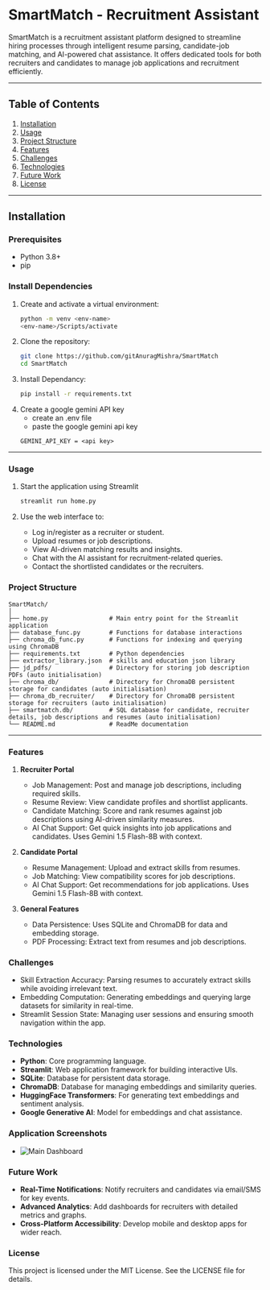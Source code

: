 # SmartMatch - Recruitment Assistant

SmartMatch is a recruitment assistant platform designed to streamline hiring processes through intelligent resume parsing, candidate-job matching, and AI-powered chat assistance. It offers dedicated tools for both recruiters and candidates to manage job applications and recruitment efficiently.

---

## Table of Contents

1. [Installation](#installation)
2. [Usage](#usage)
3. [Project Structure](#project-structure)
4. [Features](#features)
5. [Challenges](#challenges)
6. [Technologies](#technologies)
7. [Future Work](#future-work)
8. [License](#license)

---

## Installation

### Prerequisites
- Python 3.8+
- pip


### Install Dependencies

1. Create and activate a virtual environment:
    ```bash
    python -m venv <env-name>
    <env-name>/Scripts/activate

2. Clone the repository:
   ```bash
   git clone https://github.com/gitAnuragMishra/SmartMatch
   cd SmartMatch

3. Install Dependancy:
    ```bash
    pip install -r requirements.txt

4. Create a google gemini API key
    - create an .env file
    - paste the google gemini api key
    ``` 
    GEMINI_API_KEY = <api key>
    
---

### Usage

1. Start the application using Streamlit

    ```bash 
    streamlit run home.py

2. Use the web interface to:
    - Log in/register as a recruiter or student.
    - Upload resumes or job descriptions.
    - View AI-driven matching results and insights.
    - Chat with the AI assistant for recruitment-related queries.
    - Contact the shortlisted candidates or the recruiters.

### Project Structure
```
SmartMatch/
│
├── home.py                 # Main entry point for the Streamlit application
├── database_func.py        # Functions for database interactions
├── chroma_db_func.py       # Functions for indexing and querying using ChromaDB
├── requirements.txt        # Python dependencies
├── extractor_library.json  # skills and education json library
├── jd_pdfs/                # Directory for storing job description PDFs (auto initialisation)
├── chroma_db/              # Directory for ChromaDB persistent storage for candidates (auto initialisation)
├── chroma_db_recruiter/    # Directory for ChromaDB persistent storage for recruiters (auto initialisation)
├── smartmatch.db/          # SQL database for candidate, recruiter details, job descriptions and resumes (auto initialisation)
└── README.md               # ReadMe documentation
```
---
### Features

1. **Recruiter Portal**

    - Job Management: Post and manage job descriptions, including required skills.
    - Resume Review: View candidate profiles and shortlist applicants.
    - Candidate Matching: Score and rank resumes against job descriptions using AI-driven similarity measures.
    - AI Chat Support: Get quick insights into job applications and candidates. Uses Gemini 1.5 Flash-8B with context.
2. **Candidate Portal**
    - Resume Management: Upload and extract skills from resumes.
    - Job Matching: View compatibility scores for job descriptions.
    - AI Chat Support: Get recommendations for job applications. Uses Gemini 1.5 Flash-8B with context.
3. **General Features**
    - Data Persistence: Uses SQLite and ChromaDB for data and embedding storage.
    - PDF Processing: Extract text from resumes and job descriptions.

### Challenges

- Skill Extraction Accuracy: Parsing resumes to accurately extract skills while avoiding irrelevant text.
- Embedding Computation: Generating embeddings and querying large datasets for similarity in real-time.
- Streamlit Session State: Managing user sessions and ensuring smooth navigation within the app.

### Technologies

- **Python**: Core programming language.
- **Streamlit**: Web application framework for building interactive UIs.
- **SQLite**: Database for persistent data storage.
- **ChromaDB**: Database for managing embeddings and similarity queries.
- **HuggingFace Transformers**: For generating text embeddings and sentiment analysis.
- **Google Generative AI**: Model for embeddings and chat assistance.

### Application Screenshots

- ![Main Dashboard](screenshots\landing_page.png "Main Dashboard") 

### Future Work
- **Real-Time Notifications**: Notify recruiters and candidates via email/SMS for key events.
- **Advanced Analytics**: Add dashboards for recruiters with detailed metrics and graphs.
- **Cross-Platform Accessibility**: Develop mobile and desktop apps for wider reach.

### License
This project is licensed under the MIT License. See the LICENSE file for details.
